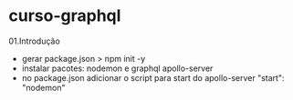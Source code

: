 # curso-graphql

01.Introdução
 - gerar package.json > npm init -y
 - instalar pacotes: nodemon e graphql apollo-server
 - no package.json adicionar o script para start do apollo-server "start": "nodemon"
